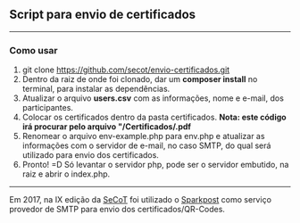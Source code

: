 ## Script para envio de certificados ##

----------

### Como usar ###

 1. git clone https://github.com/secot/envio-certificados.git
 2. Dentro da raiz de onde foi clonado, dar um **composer install** no terminal, para instalar as dependências.
 3. Atualizar o arquivo **users.csv** com as informações, nome e e-mail, dos participantes.
 4. Colocar os certificados dentro da pasta certificados. **Nota: este código irá procurar pelo arquivo "/Certificados/<nome da pessoa>.pdf**
 5. Renomear o arquivo env-example.php para env.php e atualizar as informações com o servidor de e-mail, no caso SMTP, do qual será utilizado para envio dos certificados.
 6. Pronto! =D  Só levantar o servidor php, pode ser o servidor embutido, na raiz e abrir o index.php.

----------

Em 2017, na IX edição da [SeCoT](http://secot.com.br/) foi utilizado o [Sparkpost](sparkpost.com) como serviço provedor de SMTP para envio dos certificados/QR-Codes.
